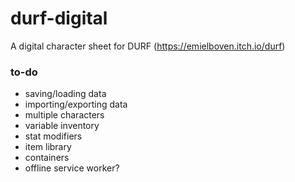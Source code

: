 # durf-digital
A digital character sheet for DURF (https://emielboven.itch.io/durf)

### to-do
- saving/loading data
- importing/exporting data
- multiple characters
- variable inventory
- stat modifiers
- item library
- containers
- offline service worker?